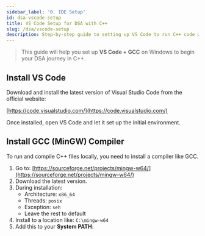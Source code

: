 ```yaml
---
sidebar_label: '0. IDE Setup'
id: dsa-vscode-setup
title: VS Code Setup for DSA with C++
slug: /dsa/vscode-setup
description: Step-by-step guide to setting up VS Code to run C++ code with GCC on Windows.
---
```


> This guide will help you set up **VS Code + GCC** on Windows to begin your DSA journey in C++.

## Install VS Code
Download and install the latest version of Visual Studio Code from the official website:

[https://code.visualstudio.com/](https://code.visualstudio.com/)

Once installed, open VS Code and let it set up the initial environment.

## Install GCC (MinGW) Compiler

To run and compile C++ files locally, you need to install a compiler like GCC.

1. Go to: [https://sourceforge.net/projects/mingw-w64/](https://sourceforge.net/projects/mingw-w64/)
2. Download the latest version.
3. During installation:
   - Architecture: `x86_64`
   - Threads: `posix`
   - Exception: `seh`
   - Leave the rest to default
4. Install to a location like: `C:\mingw-w64`
5. Add this to your **System PATH**:
